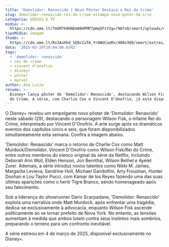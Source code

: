 ```yaml
---
title: 'Demolidor: Renascido | Novo Pôster Destaca o Rei do Crime'
slug: demolidor-renascido-rei-do-crime-estampa-novo-pster-da-srie
categoria: SÉRIES E TV
midia: >-
  https://cdn.ome.lt/7mGM7k96NEm08HPMP7pHqSFsY2g=/987x0/smart/uploads/conteudo/fotos/demolidorrenascido_g96J0k2.jpg
tipoMidia: imagem
thumb: >-
  https://cdn.ome.lt/Rx3AuXhd_5EBcCuTA_Yr8WUCooM=/480x360/smart/extras/conteudos/demolidorrenascido_fpK4hUq.jpg
data: '2025-03-29T19:04:06.634Z'
tags:
  - 'demolidor: renascido'
  - rei do crime
  - vincent d'onofrio
  - disney+
  - pôster
  - marvel
author: Ana Luiza
resumo: >-
  Disney+ lança pôster de 'Demolidor: Renascido', destacando Wilson Fisk, o Rei
  do Crime. A série, com Charlie Cox e Vincent D'Onofrio, já está disponível.
---
```


O Disney+ revelou um empolgante novo pôster de 'Demolidor: Renascido' neste sábado (29), destacando o personagem Wilson Fisk, o infame Rei do Crime, interpretado por Vincent D'Onofrio. A arte surge após os dramáticos eventos dos capítulos cinco e seis, que foram disponibilizados simultaneamente esta semana. Confira a imagem abaixo.

'Demolidor: Renascido' marca o retorno de Charlie Cox como Matt Murdock/Demolidor, Vincent D'Onofrio como Wilson Fisk/Rei do Crime, entre outros membros do elenco original da série da Netflix, incluindo Deborah Ann Woll, Elden Henson, Jon Bernthal, Wilson Bethel e Ayelet Zurer. Ademais, a série introduz novos talentos como Nikki M. James, Margarita Levieva, Sandrine Holt, Michael Gandolfini, Arty Froushan, Hunter Doohan e Lou Taylor Pucci, com Kamar de los Reyes fazendo uma das suas últimas aparições como o herói Tigre Branco, sendo homenageado após seu falecimento.

Sob a liderança do showrunner Dario Scarpadane, 'Demolidor: Renascido' explora uma narrativa onde Matt Murdock, após enfrentar uma tragédia, dedica-se exclusivamente à advocacia, enquanto Wilson Fisk ascende politicamente ao se tornar prefeito de Nova York. No entanto, as tensões aumentam à medida que ambos lutam contra seus instintos mais sombrios, preparando o terreno para um confronto inevitável.

A série estreou em 4 de março de 2025, disponível exclusivamente no Disney+.
